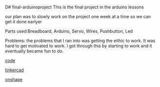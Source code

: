 D# final-arduinoproject
This is the final project in the arduino lessons 

our plan was to slowly work on the project one week at a time so we can get it done earlyer 

Parts used:Breadboard, Arduino, Servo, Wires, Pushbutton, Led

Problems: the problems that I ran into was getting the eithic to work. It was hard to get motivated to work. I got through this by starting to work and it eventually became fun to do. 

[code](https://create.arduino.cc/editor/whunt29a/40efa559-dfd3-461b-b00e-44b984502a94)

[tinkercad](https://www.tinkercad.com/things/98E69A7rMJJ-daring-jarv-fyyran/editel?tenant=circuits)

[onshape](https://cvilleschools.onshape.com/documents/a6e69702b5654e9ad5834f81/w/5ddfcf88c20078fe5a572608/e/a11a6f62de05dd6e48f1747c)

